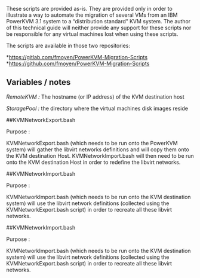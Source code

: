 These scripts are provided as-is. They are provided only in order to illustrate a way to automate the migration of several VMs from an IBM PowerKVM 3.1 system to a “distribution standard” KVM system.
The author of this technical guide will neither provide any support for these scripts nor be responsible for any virtual machines lost when using these scripts.

The scripts are available in those two repositories:

*https://gitlab.com/fmoyen/PowerKVM-Migration-Scripts
*https://github.com/fmoyen/PowerKVM-Migration-Scripts

## Variables / notes
*RemoteKVM :* The hostname (or IP address) of the KVM destination host

*StoragePool :* the directory where the virtual machines disk images reside

##KVMNetworkExport.bash

Purpose :

KVMNetworkExport.bash (which needs to be run onto the PowerKVM system) will gather the libvirt networks definitions and will copy them onto the KVM destination Host.
KVMNetworkImport.bash will then need to be run onto the KVM destination Host in order to redefine the libvirt networks.

##KVMNetworkImport.bash

Purpose :

KVMNetworkImport.bash (which needs to be run onto the KVM destination system) will use the libvirt network definitions (collected using the KVMNetworkExport.bash script) in order to recreate all these libvirt networks.

##KVMNetworkImport.bash

Purpose :

KVMNetworkImport.bash (which needs to be run onto the KVM destination system) will use the libvirt network definitions (collected using the KVMNetworkExport.bash script) in order to recreate all these libvirt networks.
